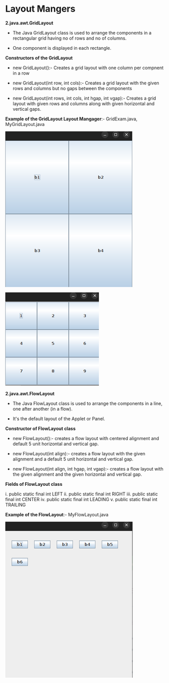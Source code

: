 # Layout Mangers

**<b>2.java.awt.GridLayout</b>**

- The Java GridLayout class is used to arrange the components in a rectangular grid having no of rows and no of columns.

* One component is displayed in each rectangle.

**Constructors of the GridLayout**

- new GridLayout():- Creates a grid layout with one column per compnent in a row

- new GridLayout(int row, int cols):- Creates a grid layout with the given rows and columns but no gaps between the components

- new GridLayout(int rows, int cols, int hgap, int vgap):- Creates a grid layout with given rows and columns along with given horizontal and vertical gaps.

**Example of the GridLayout Layout Mangager**:- GridExam.java, MyGridLayout.java

![CHEESE!](grid.png)

![CHEESE!](grid2.png)

**<b>2.java.awt.FlowLayout</b>**

- The Java FlowLayout class is used to arrange the components in a line, one after another (in a flow).

- It's the default layout of the Applet or Panel.

**Constructor of FlowLayout class**

- new FlowLayout():- creates a flow layout with centered alignment and default 5 unit horizontal and vertical gap.

- new FlowLayout(int align):- creates a flow layout with the given alignment and a default 5 unit horizontal and vertical gap.

- new FlowLayout(int align, int hgap, int vgap):- creates a flow layout with the given alignment and the given horizontal and vertical gap.

**Fields of FlowLayout class**

i. public static final int LEFT
ii. public static final int RIGHT
iii. public static final int CENTER
iv. public static final int LEADING
v. public static final int TRAILING

**Example of the FlowLayout**:- MyFlowLayout.java

![CHEESE!](flow.png)

